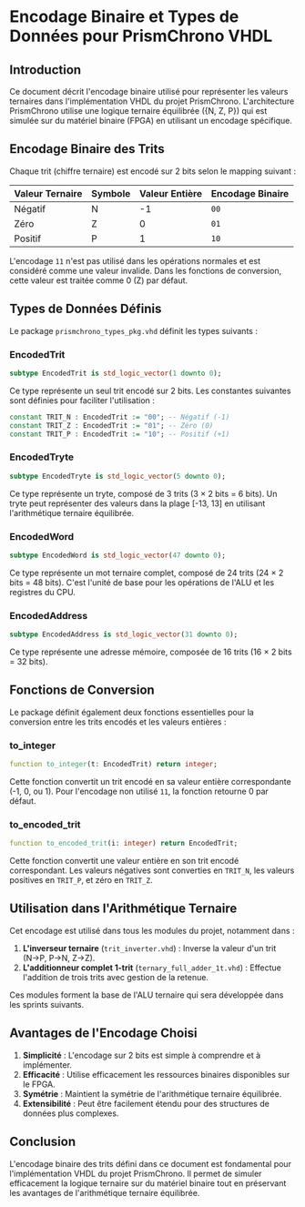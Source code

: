 # Encodage Binaire et Types de Données pour PrismChrono VHDL

## Introduction

Ce document décrit l'encodage binaire utilisé pour représenter les valeurs ternaires dans l'implémentation VHDL du projet PrismChrono. L'architecture PrismChrono utilise une logique ternaire équilibrée ({N, Z, P}) qui est simulée sur du matériel binaire (FPGA) en utilisant un encodage spécifique.

## Encodage Binaire des Trits

Chaque trit (chiffre ternaire) est encodé sur 2 bits selon le mapping suivant :

| Valeur Ternaire | Symbole | Valeur Entière | Encodage Binaire |
|-----------------|---------|----------------|------------------|
| Négatif         | N       | -1             | `00`             |
| Zéro            | Z       | 0              | `01`             |
| Positif         | P       | 1              | `10`             |

L'encodage `11` n'est pas utilisé dans les opérations normales et est considéré comme une valeur invalide. Dans les fonctions de conversion, cette valeur est traitée comme 0 (Z) par défaut.

## Types de Données Définis

Le package `prismchrono_types_pkg.vhd` définit les types suivants :

### EncodedTrit

```vhdl
subtype EncodedTrit is std_logic_vector(1 downto 0);
```

Ce type représente un seul trit encodé sur 2 bits. Les constantes suivantes sont définies pour faciliter l'utilisation :

```vhdl
constant TRIT_N : EncodedTrit := "00"; -- Négatif (-1)
constant TRIT_Z : EncodedTrit := "01"; -- Zéro (0)
constant TRIT_P : EncodedTrit := "10"; -- Positif (+1)
```

### EncodedTryte

```vhdl
subtype EncodedTryte is std_logic_vector(5 downto 0);
```

Ce type représente un tryte, composé de 3 trits (3 × 2 bits = 6 bits). Un tryte peut représenter des valeurs dans la plage [-13, 13] en utilisant l'arithmétique ternaire équilibrée.

### EncodedWord

```vhdl
subtype EncodedWord is std_logic_vector(47 downto 0);
```

Ce type représente un mot ternaire complet, composé de 24 trits (24 × 2 bits = 48 bits). C'est l'unité de base pour les opérations de l'ALU et les registres du CPU.

### EncodedAddress

```vhdl
subtype EncodedAddress is std_logic_vector(31 downto 0);
```

Ce type représente une adresse mémoire, composée de 16 trits (16 × 2 bits = 32 bits).

## Fonctions de Conversion

Le package définit également deux fonctions essentielles pour la conversion entre les trits encodés et les valeurs entières :

### to_integer

```vhdl
function to_integer(t: EncodedTrit) return integer;
```

Cette fonction convertit un trit encodé en sa valeur entière correspondante (-1, 0, ou 1). Pour l'encodage non utilisé `11`, la fonction retourne 0 par défaut.

### to_encoded_trit

```vhdl
function to_encoded_trit(i: integer) return EncodedTrit;
```

Cette fonction convertit une valeur entière en son trit encodé correspondant. Les valeurs négatives sont converties en `TRIT_N`, les valeurs positives en `TRIT_P`, et zéro en `TRIT_Z`.

## Utilisation dans l'Arithmétique Ternaire

Cet encodage est utilisé dans tous les modules du projet, notamment dans :

1. **L'inverseur ternaire** (`trit_inverter.vhd`) : Inverse la valeur d'un trit (N→P, P→N, Z→Z).
2. **L'additionneur complet 1-trit** (`ternary_full_adder_1t.vhd`) : Effectue l'addition de trois trits avec gestion de la retenue.

Ces modules forment la base de l'ALU ternaire qui sera développée dans les sprints suivants.

## Avantages de l'Encodage Choisi

1. **Simplicité** : L'encodage sur 2 bits est simple à comprendre et à implémenter.
2. **Efficacité** : Utilise efficacement les ressources binaires disponibles sur le FPGA.
3. **Symétrie** : Maintient la symétrie de l'arithmétique ternaire équilibrée.
4. **Extensibilité** : Peut être facilement étendu pour des structures de données plus complexes.

## Conclusion

L'encodage binaire des trits défini dans ce document est fondamental pour l'implémentation VHDL du projet PrismChrono. Il permet de simuler efficacement la logique ternaire sur du matériel binaire tout en préservant les avantages de l'arithmétique ternaire équilibrée.